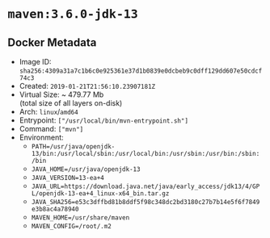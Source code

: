 # `maven:3.6.0-jdk-13`

## Docker Metadata

- Image ID: `sha256:4309a31a7c1b6c0e925361e37d1b0839e0dcbeb9c0dff129dd607e50cdcf74c3`
- Created: `2019-01-21T21:56:10.23907181Z`
- Virtual Size: ~ 479.77 Mb  
  (total size of all layers on-disk)
- Arch: `linux`/`amd64`
- Entrypoint: `["/usr/local/bin/mvn-entrypoint.sh"]`
- Command: `["mvn"]`
- Environment:
  - `PATH=/usr/java/openjdk-13/bin:/usr/local/sbin:/usr/local/bin:/usr/sbin:/usr/bin:/sbin:/bin`
  - `JAVA_HOME=/usr/java/openjdk-13`
  - `JAVA_VERSION=13-ea+4`
  - `JAVA_URL=https://download.java.net/java/early_access/jdk13/4/GPL/openjdk-13-ea+4_linux-x64_bin.tar.gz`
  - `JAVA_SHA256=e53c3dffbd81b8ddf5f98c348dc2bd3180c27b7b14e5f6f7849e3b8ac4a78940`
  - `MAVEN_HOME=/usr/share/maven`
  - `MAVEN_CONFIG=/root/.m2`
